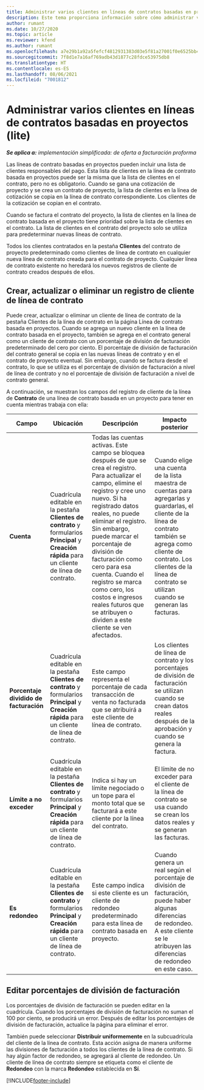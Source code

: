 ```yaml
---
title: Administrar varios clientes en líneas de contratos basadas en proyectos (lite)
description: Este tema proporciona información sobre cómo administrar varios clientes en líneas de contrato basadas en proyectos.
author: rumant
ms.date: 10/27/2020
ms.topic: article
ms.reviewer: kfend
ms.author: rumant
ms.openlocfilehash: a7e29b1a92a5fefcf4812931383d03e5f81a27001f0e6525bb4eeb8dc93b18b9
ms.sourcegitcommit: 7f8d1e7a16af769adb43d1877c28fdce53975db8
ms.translationtype: HT
ms.contentlocale: es-ES
ms.lasthandoff: 08/06/2021
ms.locfileid: "7001812"
---
```

# <a name="manage-multiple-customers-on-project-based-contract-lines---lite"></a>Administrar varios clientes en líneas de contratos basadas en proyectos (lite)

_**Se aplica a:** implementación simplificada: de oferta a facturación proforma_

Las líneas de contrato basadas en proyectos pueden incluir una lista de clientes responsables del pago. Esta lista de clientes en la línea de contrato basada en proyectos puede ser la misma que la lista de clientes en el contrato, pero no es obligatorio. Cuando se gana una cotización de proyecto y se crea un contrato de proyecto, la lista de clientes en la línea de cotización se copia en la línea de contrato correspondiente. Los clientes de la cotización se copian en el contrato.

Cuando se factura el contrato del proyecto, la lista de clientes en la línea de contrato basada en el proyecto tiene prioridad sobre la lista de clientes en el contrato. La lista de clientes en el contrato del proyecto solo se utiliza para predeterminar nuevas líneas de contrato.

Todos los clientes contratados en la pestaña **Clientes** del contrato de proyecto predeterminado como clientes de línea de contrato en cualquier nueva línea de contrato creada para el contrato de proyecto. Cualquier línea de contrato existente no heredará los nuevos registros de cliente de contrato creados después de ellos.

## <a name="create-update-or-delete-a-contract-line-customer-record"></a>Crear, actualizar o eliminar un registro de cliente de línea de contrato

Puede crear, actualizar o eliminar un cliente de línea de contrato de la pestaña Clientes de la línea de contrato en la página Línea de contrato basada en proyectos. Cuando se agrega un nuevo cliente en la línea de contrato basada en el proyecto, también se agrega en el contrato general como un cliente de contrato con un porcentaje de división de facturación predeterminado del cero por ciento. El porcentaje de división de facturación del contrato general se copia en las nuevas líneas de contrato y en el contrato de proyecto eventual. Sin embargo, cuando se factura desde el contrato, lo que se utiliza es el porcentaje de división de facturación a nivel de línea de contrato y no el porcentaje de división de facturación a nivel de contrato general.

A continuación, se muestran los campos del registro de cliente de la línea de **Contrato** de una línea de contrato basada en un proyecto para tener en cuenta mientras trabaja con ella:

| Campo | Ubicación | Descripción | Impacto posterior |
| --- | --- | --- | --- |
| **Cuenta** | Cuadrícula editable en la pestaña **Clientes de contrato** y formularios **Principal** y **Creación rápida** para un cliente de línea de contrato. | Todas las cuentas activas. Este campo se bloquea después de que se crea el registro. Para actualizar el campo, elimine el registro y cree uno nuevo. Si ha registrado datos reales, no puede eliminar el registro. Sin embargo, puede marcar el porcentaje de división de facturación como cero para esa cuenta. Cuando el registro se marca como cero, los costos e ingresos reales futuros que se atribuyen o dividen a este cliente se ven afectados. | Cuando elige una cuenta de la lista maestra de cuentas para agregarlas y guardarlas, el cliente de la línea de contrato también se agrega como cliente de contrato. Los clientes de la línea de contrato se utilizan cuando se generan las facturas. |
| **Porcentaje dividido de facturación** | Cuadrícula editable en la pestaña **Clientes de contrato** y formularios **Principal** y **Creación rápida** para un cliente de línea de contrato. | Este campo representa el porcentaje de cada transacción de venta no facturada que se atribuirá a este cliente de línea de contrato. | Los clientes de línea de contrato y los porcentajes de división de facturación se utilizan cuando se crean datos reales después de la aprobación y cuando se genera la factura. |
| **Límite a no exceder** | Cuadrícula editable en la pestaña **Clientes de contrato** y formularios **Principal** y **Creación rápida** para un cliente de línea de contrato. | Indica si hay un límite negociado o un tope para el monto total que se facturará a este cliente por la línea del contrato. | El límite de no exceder para el cliente de la línea de contrato se usa cuando se crean los datos reales y se generan las facturas. |
| **Es redondeo** | Cuadrícula editable en la pestaña **Clientes de contrato** y formularios **Principal** y **Creación rápida** para un cliente de línea de contrato. | Este campo indica si este cliente es un cliente de redondeo predeterminado para esta línea de contrato basada en proyecto. | Cuando genera un real según el porcentaje de división de facturación, puede haber algunas diferencias de redondeo. A este cliente se le atribuyen las diferencias de redondeo en este caso. |

## <a name="edit-billing-split-percentages"></a>Editar porcentajes de división de facturación

Los porcentajes de división de facturación se pueden editar en la cuadrícula. Cuando los porcentajes de división de facturación no suman el 100 por ciento, se producirá un error. Después de editar los porcentajes de división de facturación, actualice la página para eliminar el error.

También puede seleccionar **Distribuir uniformemente** en la subcuadrícula del cliente de la línea de contrato. Esta acción asigna de manera uniforme las divisiones de facturación a todos los clientes de la línea de contrato. Si hay algún factor de redondeo, se agregará al cliente de redondeo. Un cliente de línea de contrato siempre se etiqueta como el cliente de **Redondeo** con la marca **Redondeo** establecida en **Sí**.


[!INCLUDE[footer-include](../../includes/footer-banner.md)]